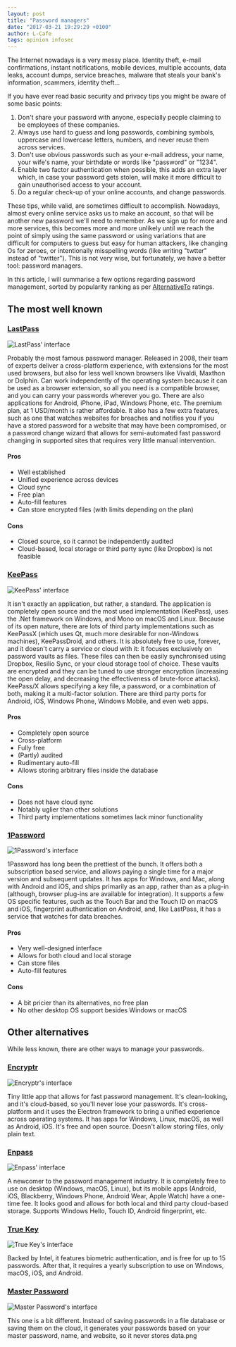 ```yaml
---
layout: post
title: "Password managers"
date: "2017-03-21 19:29:29 +0100"
author: L-Cafe
tags: opinion infosec
---
```


The Internet nowadays is a very messy place. Identity theft, e-mail confirmations, instant notifications, mobile devices, multiple accounts, data leaks, account dumps, service breaches, malware that steals your bank's information, scammers, identity theft...

If you have ever read basic security and privacy tips you might be aware of some basic points:

1. Don't share your password with anyone, especially people claiming to be employees of these companies.
2. Always use hard to guess and long passwords, combining symbols, uppercase and lowercase letters, numbers, and never reuse them across services.
3. Don't use obvious passwords such as your e-mail address, your name, your wife's name, your birthdate or words like "password" or "1234".
4. Enable two factor authentication when possible, this adds an extra layer which, in case your password gets stolen, will make it more difficult to gain unauthorised access to your account.
5. Do a regular check-up of your online accounts, and change passwords.

These tips, while valid, are sometimes difficult to accomplish. Nowadays, almost every online service asks us to make an account, so that will be another new password we'll need to remember. As we sign up for more and more services, this becomes more and more unlikely until we reach the point of simply using the same password or using variations that are difficult for computers to guess but easy for human attackers, like changing Os for zeroes, or intentionally misspelling words (like writing "twtter" instead of "twitter"). This is not very wise, but fortunately, we have a better tool: password managers.

In this article, I will summarise a few options regarding password management, sorted by popularity ranking as per [AlternativeTo](https://alternativeto.net/) ratings.

## The most well known

### [LastPass](https://www.lastpass.com/)

![LastPass' interface]({{site.url}}/media/2017-03-21-password-managers/lastpass.png)

Probably the most famous password manager. Released in 2008, their team of experts deliver a cross-platform experience, with extensions for the most used browsers, but also for less well known browsers like Vivaldi, Maxthon or Dolphin. Can work independently of the operating system because it can be used as a browser extension, so all you need is a compatible browser, and you can carry your passwords wherever you go. There are also applications for Android, iPhone, iPad, Windows Phone, etc. The premium plan, at 1 USD/month is rather affordable. It also has a few extra features, such as one that watches websites for breaches and notifies you if you have a stored password for a website that may have been compromised, or a password change wizard that allows for semi-automated fast password changing in supported sites that requires very little manual intervention.

#### Pros

- Well established
- Unified experience across devices
- Cloud sync
- Free plan
- Auto-fill features
- Can store encrypted files (with limits depending on the plan)

#### Cons

- Closed source, so it cannot be independently audited
- Cloud-based, local storage or third party sync (like Dropbox) is not feasible

### [KeePass](http://keepass.info/)

![KeePass' interface]( {{site.url}}/media/2017-03-21-password-managers/keepass.png)

It isn't exactly an application, but rather, a standard. The application is completely open source and the most used implementation (KeePass), uses the .Net framework on Windows, and Mono on macOS and Linux. Because of its open nature, there are lots of third party implementations such as KeePassX (which uses Qt, much more desirable for non-Windows machines), KeePassDroid, and others. It is absolutely free to use, forever, and it doesn't carry a service or cloud with it: it focuses exclusively on password vaults as files. These files can then be easily synchronised using Dropbox, Resilio Sync, or your cloud storage tool of choice. These vaults are encrypted and they can be tuned to use stronger encryption (increasing the open delay, and decreasing the effectiveness of brute-force attacks). KeePass/X allows specifying a key file, a password, or a combination of both, making it a multi-factor solution. There are third party ports for Android, iOS, Windows Phone, Windows Mobile, and even web apps.

#### Pros

- Completely open source
- Cross-platform
- Fully free
- (Partly) audited
- Rudimentary auto-fill
- Allows storing arbitrary files inside the database

#### Cons

- Does not have cloud sync
- Notably uglier than other solutions
- Third party implementations sometimes lack minor functionality

### [1Password](https://1password.com/)

![1Password's interface]( {{site.url}}/media/2017-03-21-password-managers/1password.png)

1Password has long been the prettiest of the bunch. It offers both a subscription based service, and allows paying a single time for a major version and subsequent updates. It has apps for Windows, and Mac, along with Android and iOS, and ships primarily as an app, rather than as a plug-in (although, browser plug-ins are available for integration). It supports a few OS specific features, such as the Touch Bar and the Touch ID on macOS and iOS, fingerprint authentication on Android, and, like LastPass, it has a service that watches for data breaches.

#### Pros

- Very well-designed interface
- Allows for both cloud and local storage
- Can store files
- Auto-fill features

#### Cons

- A bit pricier than its alternatives, no free plan
- No other desktop OS support besides Windows or macOS

## Other alternatives

While less known, there are other ways to manage your passwords.

### [Encryptr](https://spideroak.com/personal/encryptr)

![Encryptr's interface]( {{site.url}}/media/2017-03-21-password-managers/encryptr.png)

Tiny little app that allows for fast password management. It's clean-looking, and it's cloud-based, so you'll never lose your passwords. It's cross-platform and it uses the Electron framework to bring a unified experience across operating systems. It has apps for Windows, Linux, macOS, as well as Android, iOS. It's free and open source. Doesn't allow storing files, only plain text.

### [Enpass](https://www.enpass.io/)

![Enpass' interface]( {{site.url}}/media/2017-03-21-password-managers/enpass.png)

A newcomer to the password management industry. It is completely free to use on desktop (Windows, macOS, Linux), but its mobile apps (Android, iOS, Blackberry, Windows Phone, Android Wear, Apple Watch) have a one-time fee. It looks good and allows for both local and third party cloud-based storage. Supports Windows Hello, Touch ID, Android fingerprint, etc.

### [True Key](https://www.truekey.com/)

![True Key's interface]( {{site.url}}/media/2017-03-21-password-managers/truekey.jpg)

Backed by Intel, it features biometric authentication, and is free for up to 15 passwords. After that, it requires a yearly subscription to use on Windows, macOS, iOS, and Android.

### [Master Password](http://masterpasswordapp.com/)

![Master Password's interface]( {{site.url}}/media/2017-03-21-password-managers/masterpassword.png)

This one is a bit different. Instead of saving passwords in a file database or saving them on the cloud, it generates your passwords based on your master password, name, and website, so it never stores data.png
